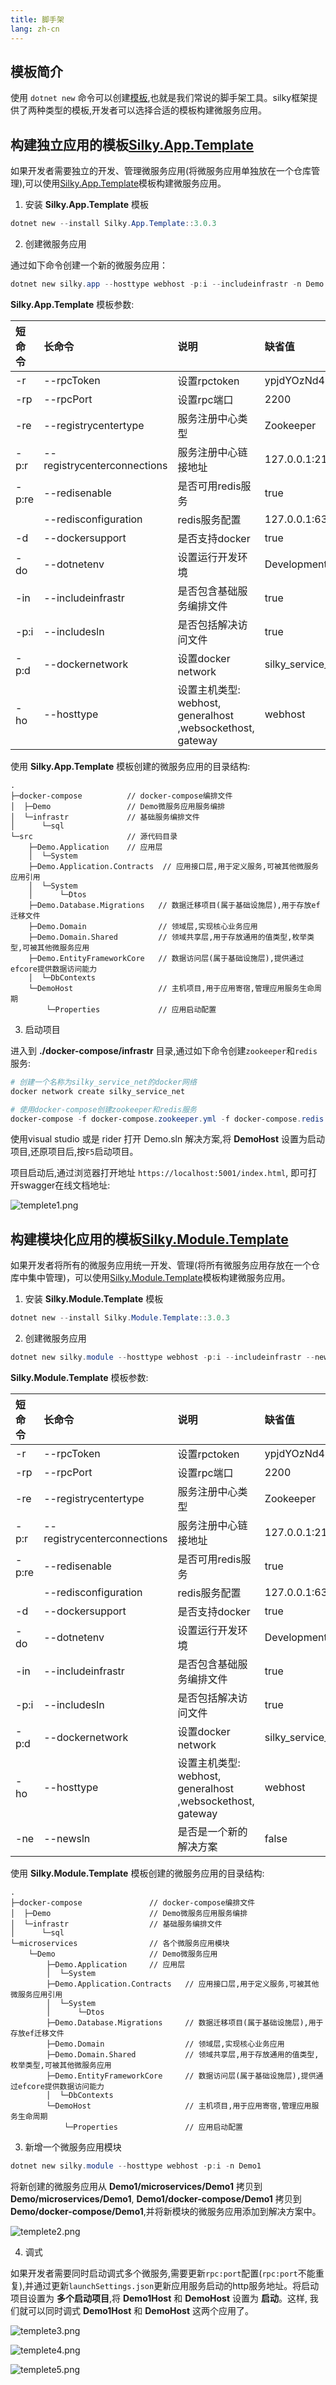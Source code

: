 ```yaml
---
title: 脚手架
lang: zh-cn
---
```


## 模板简介

使用 `dotnet new` 命令可以创建[模板](https://docs.microsoft.com/zh-cn/dotnet/core/tools/custom-templates),也就是我们常说的脚手架工具。silky框架提供了两种类型的模板,开发者可以选择合适的模板构建微服务应用。

## 构建独立应用的模板[Silky.App.Template](https://www.nuget.org/packages/Silky.App.Template/)

如果开发者需要独立的开发、管理微服务应用(将微服务应用单独放在一个仓库管理),可以使用[Silky.App.Template](https://www.nuget.org/packages/Silky.App.Template/)模板构建微服务应用。

1. 安装 **Silky.App.Template** 模板

```powershell
dotnet new --install Silky.App.Template::3.0.3
```

2. 创建微服务应用

通过如下命令创建一个新的微服务应用：

```powershell
dotnet new silky.app --hosttype webhost -p:i --includeinfrastr -n Demo
```

**Silky.App.Template** 模板参数:

| 短命令 | 长命令 | 说明  | 缺省值 |
|:-----|:-----|:------|:-----|
| -r|--rpcToken | 设置rpctoken | ypjdYOzNd4FwENJiEARMLWwK0v7QUHPW |
| -rp|--rpcPort | 设置rpc端口 | 2200 |
| -re|--registrycentertype | 服务注册中心类型 | Zookeeper |
| -p:r|--registrycenterconnections | 服务注册中心链接地址 | 127.0.0.1:2181,127.0.0.1:2182,127.0.0.1:2183;127.0.0.1:2184,127.0.0.1:2185,127.0.0.1:2186 |
| -p:re|--redisenable | 是否可用redis服务 | true |
| | --redisconfiguration | redis服务配置 |  127.0.0.1:6379,defaultDatabase=0 |
| -d | --dockersupport | 是否支持docker |  true |
| -do | --dotnetenv | 设置运行开发环境 |  Development |
| -in | --includeinfrastr | 是否包含基础服务编排文件 |  true |
|  -p:i | --includesln | 是否包括解决访问文件 |  true |
|  -p:d | --dockernetwork | 设置docker network |  silky_service_net |
|  -ho | --hosttype | 设置主机类型:  webhost, generalhost ,websockethost, gateway |  webhost |

使用 **Silky.App.Template** 模板创建的微服务应用的目录结构:

```
.
├─docker-compose          // docker-compose编排文件
│  ├─Demo                 // Demo微服务应用服务编排
│  └─infrastr             // 基础服务编排文件
│      └─sql
└─src                     // 源代码目录
    ├─Demo.Application    // 应用层
    │  └─System
    ├─Demo.Application.Contracts  // 应用接口层,用于定义服务,可被其他微服务应用引用
    │  └─System
    │      └─Dtos
    ├─Demo.Database.Migrations   // 数据迁移项目(属于基础设施层),用于存放ef迁移文件
    ├─Demo.Domain                // 领域层,实现核心业务应用
    ├─Demo.Domain.Shared         // 领域共享层,用于存放通用的值类型,枚举类型,可被其他微服务应用
    ├─Demo.EntityFrameworkCore   // 数据访问层(属于基础设施层),提供通过efcore提供数据访问能力
    │  └─DbContexts
    └─DemoHost                   // 主机项目,用于应用寄宿,管理应用服务生命周期
        └─Properties             // 应用启动配置
```

3. 启动项目

进入到 **./docker-compose/infrastr** 目录,通过如下命令创建`zookeeper`和`redis`服务:

```powershell
# 创建一个名称为silky_service_net的docker网络
docker network create silky_service_net

# 使用docker-compose创建zookeeper和redis服务
docker-compose -f docker-compose.zookeeper.yml -f docker-compose.redis.yml up -d
```

使用visual studio 或是 rider 打开 Demo.sln 解决方案,将 **DemoHost** 设置为启动项目,还原项目后,按`F5`启动项目。

项目启动后,通过浏览器打开地址 `https://localhost:5001/index.html`, 即可打开swagger在线文档地址:

![templete1.png](/assets/imgs/templete1.png)


## 构建模块化应用的模板[Silky.Module.Template](https://www.nuget.org/packages/Silky.Module.Template)

如果开发者将所有的微服务应用统一开发、管理(将所有微服务应用存放在一个仓库中集中管理)，可以使用[Silky.Module.Template](https://www.nuget.org/packages/Silky.Module.Template)模板构建微服务应用。

1. 安装 **Silky.Module.Template** 模板

```powershell
dotnet new --install Silky.Module.Template::3.0.3
```

2. 创建微服务应用

```powershell
dotnet new silky.module --hosttype webhost -p:i --includeinfrastr --newsln -n Demo
```

**Silky.Module.Template** 模板参数:

| 短命令 | 长命令 | 说明  | 缺省值 |
|:-----|:-----|:------|:-----|
| -r|--rpcToken | 设置rpctoken | ypjdYOzNd4FwENJiEARMLWwK0v7QUHPW |
| -rp|--rpcPort | 设置rpc端口 | 2200 |
| -re|--registrycentertype | 服务注册中心类型 | Zookeeper |
| -p:r|--registrycenterconnections | 服务注册中心链接地址 | 127.0.0.1:2181,127.0.0.1:2182,127.0.0.1:2183;127.0.0.1:2184,127.0.0.1:2185,127.0.0.1:2186 |
| -p:re|--redisenable | 是否可用redis服务 | true |
| | --redisconfiguration | redis服务配置 |  127.0.0.1:6379,defaultDatabase=0 |
| -d | --dockersupport | 是否支持docker |  true |
| -do | --dotnetenv | 设置运行开发环境 |  Development |
| -in | --includeinfrastr | 是否包含基础服务编排文件 |  true |
|  -p:i | --includesln | 是否包括解决访问文件 |  true |
|  -p:d | --dockernetwork | 设置docker network |  silky_service_net |
|  -ho | --hosttype | 设置主机类型:  webhost, generalhost ,websockethost, gateway |  webhost |
|  -ne | --newsln|  是否是一个新的解决方案 |  false |

使用 **Silky.Module.Template** 模板创建的微服务应用的目录结构:

```
.
├─docker-compose               // docker-compose编排文件
│  ├─Demo                      // Demo微服务应用服务编排
│  └─infrastr                  // 基础服务编排文件
│      └─sql
└─microservices                // 各个微服务应用模块      
    └─Demo                     // Demo微服务应用
        ├─Demo.Application     // 应用层
        │  └─System
        ├─Demo.Application.Contracts   // 应用接口层,用于定义服务,可被其他微服务应用引用
        │  └─System
        │      └─Dtos
        ├─Demo.Database.Migrations     // 数据迁移项目(属于基础设施层),用于存放ef迁移文件
        ├─Demo.Domain                  // 领域层,实现核心业务应用
        ├─Demo.Domain.Shared           // 领域共享层,用于存放通用的值类型,枚举类型,可被其他微服务应用
        ├─Demo.EntityFrameworkCore     // 数据访问层(属于基础设施层),提供通过efcore提供数据访问能力
        │  └─DbContexts
        └─DemoHost                     // 主机项目,用于应用寄宿,管理应用服务生命周期
            └─Properties               // 应用启动配置
```

3. 新增一个微服务应用模块

```powershell
dotnet new silky.module --hosttype webhost -p:i -n Demo1
```

将新创建的微服务应用从 **Demo1/microservices/Demo1** 拷贝到 **Demo/microservices/Demo1**,  **Demo1/docker-compose/Demo1** 拷贝到 **Demo/docker-compose/Demo1**,并将新模块的微服务应用添加到解决方案中。

![templete2.png](/assets/imgs/templete2.png)

4. 调式

如果开发者需要同时启动调式多个微服务,需要更新`rpc:port`配置(`rpc:port`不能重复),并通过更新`launchSettings.json`更新应用服务启动的http服务地址。将启动项目设置为 **多个启动项目**,将 **Demo1Host** 和 **DemoHost** 设置为 **启动**。这样, 我们就可以同时调式 **Demo1Host** 和 **DemoHost** 这两个应用了。

![templete3.png](/assets/imgs/templete3.png)

![templete4.png](/assets/imgs/templete4.png)

![templete5.png](/assets/imgs/templete5.png)